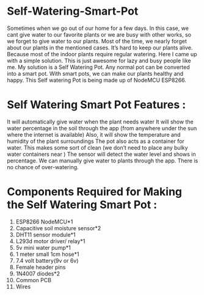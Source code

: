 # Self-Watering-Smart-Pot
Sometimes when we go out of our home for a few days. In this case, we cant give water to our favorite plants or we are busy with other works, so we forget to give water to our plants. Most of the time, we nearly forget about our plants in the mentioned cases. It’s hard to keep our plants alive. Because most of the indoor plants require regular watering. Here I came up with a simple solution. This is just awesome for lazy and busy people like me. My solution is a Self Watering Pot. Any normal pot can be converted into a smart pot. With smart pots, we can make our plants healthy and happy. This Self watering Pot is being made up of NodeMCU ESP8266. 

# Self Watering Smart Pot Features : 

It will automatically give water when the plant needs water
It will show the water percentage in the soil through the app (from anywhere under the sun where the internet is available)
Also, it will show the temperature and humidity of the plant surroundings
The pot also acts as a container for water. This makes some sort of clean (we don’t need to place any bulky water containers near )
The sensor will detect the water level and shows in percentage.
We can manually give water to plants through the app.
There is no chance of over-watering.

# Components Required for Making the Self Watering Smart Pot :

1. ESP8266 NodeMCU*1
2. Capacitive soil moisture sensor*2
3. DHT11 sensor module*1
4. L293d motor driver/ relay*1
5. 5v mini water pump*1
6. 1 meter small 1cm hose*1
7. 7.4 volt battery(9v or 6v)
8. Female header pins
9. 1N4007 diodes*2
10. Common PCB
11. Wires
